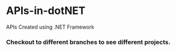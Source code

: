 # APIs-in-dotNET
APIs Created using .NET Framework

### Checkout to different branches to see different projects.
